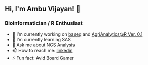 ## Hi, I'm Ambu Vijayan! 👋
### Bioinformatician / R Enthusiast

- 🔭 I’m currently working on [baseq](https://github.com/ambuvjyn/baseq/releases) and [AgriAnalytics@R Ver. 0.1](https://github.com/ambuvjyn/AgriAnalytics-R)
- 🌱 I’m currently learning SAS
- 💬 Ask me about NGS Analysis
- 📫 How to reach me: [linkedin](https://www.linkedin.com/in/ambuvijayan/)
- ⚡ Fun fact: Avid Board Gamer
